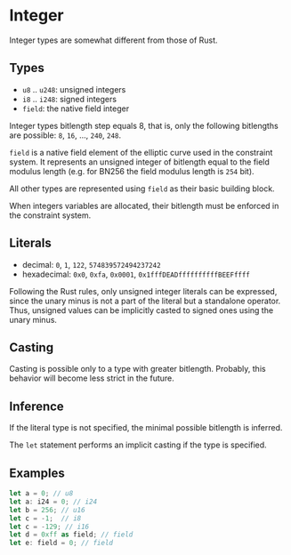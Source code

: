 # Integer

Integer types are somewhat different from those of Rust.

## Types

- `u8` .. `u248`: unsigned integers
- `i8` .. `i248`: signed integers
- `field`: the native field integer

Integer types bitlength step equals 8, that is, only the following bitlengths
are possible: `8`, `16`, ..., `240`, `248`.

`field` is a native field element of the elliptic curve used in the constraint
system. It represents an unsigned integer of bitlength equal to the field
modulus length (e.g. for BN256 the field modulus length is `254` bit).

All other types are represented using `field` as their basic building block.

When integers variables are allocated, their bitlength must be enforced in the constraint system.

## Literals

- decimal: `0`, `1`, `122`, `574839572494237242`
- hexadecimal: `0x0`, `0xfa`, `0x0001`, `0x1fffDEADffffffffffBEEFffff`

Following the Rust rules, only unsigned integer literals can be expressed, since
the unary minus is not a part of the literal but a standalone operator. Thus,
unsigned values can be implicitly casted to signed ones using the unary minus.

## Casting

Casting is possible only to a type with greater bitlength. Probably, this
behavior will become less strict in the future.

## Inference

If the literal type is not specified, the minimal possible bitlength is inferred.

The `let` statement performs an implicit casting if the type is specified.

## Examples

```rust
let a = 0; // u8
let a: i24 = 0; // i24
let b = 256; // u16
let c = -1;  // i8
let c = -129; // i16
let d = 0xff as field; // field
let e: field = 0; // field
```
